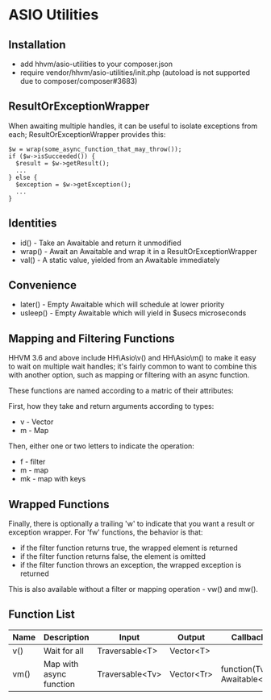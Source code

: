 ASIO Utilities
==============

Installation
------------

- add hhvm/asio-utilities to your composer.json
- require vendor/hhvm/asio-utilities/init.php (autoload is not supported due to
  composer/composer#3683)

ResultOrExceptionWrapper
------------------------

When awaiting multiple handles, it can be useful to isolate exceptions from
each; ResultOrExceptionWrapper provides this:

```Hack
$w = wrap(some_async_function_that_may_throw());
if ($w->isSucceeded()) {
  $result = $w->getResult();
  ...
} else {
  $exception = $w->getException();
  ...
}
```

Identities
----------

 * id() - Take an Awaitable and return it unmodified
 * wrap() - Await an Awaitable and wrap it in a ResultOrExceptionWrapper
 * val() - A static value, yielded from an Awaitable immediately

Convenience
-----------

 * later() - Empty Awaitable which will schedule at lower priority
 * usleep() - Empty Awaitable which will yield in $usecs microseconds

Mapping and Filtering Functions
-------------------------------

HHVM 3.6 and above include HH\Asio\v() and HH\Asio\m() to make it easy to wait
on multiple wait handles; it's fairly common to want to combine this with
another option, such as mapping or filtering with an async function.

These functions are named according to a matric of their attributes:

First, how they take and return arguments according to types:
 * v - Vector
 * m - Map

Then, either one or two letters to indicate the operation:
 * f - filter
 * m - map
 * mk - map with keys

Wrapped Functions
-----------------

Finally, there is optionally a trailing 'w' to indicate that you want
a result or exception wrapper. For 'fw' functions, the behavior is that:

 * if the filter function returns true, the wrapped element is returned
 * if the filter function returns false, the element is omitted
 * if the filter function throws an exception, the wrapped exception is returned

This is also available without a filter or mapping operation - vw() and mw().

Function List
-------------

<table>
  <thead>
    <tr>
      <th>Name</th>
      <th>Description</th>
      <th>Input</th>
      <th>Output</th>
      <th>Callback</th>
    </tr>
  </thead>
  <tbody>
    <tr>
      <td>v()</td>
      <td>Wait for all</td>
      <td>Traversable&lt;T&gt;</td>
      <td>Vector&lt;T&gt;</td>
    </tr>
    <tr>
      <td>vm()</td>
      <td>Map with async function</td>
      <td>Traversable&lt;Tv&gt;</td>
      <td>Vector&lt;Tr&gt;</td>
      <td>function(Tv): Awaitable&lt;Tr&gt;</tr>
    </tr>
  </tbody>
</table>
